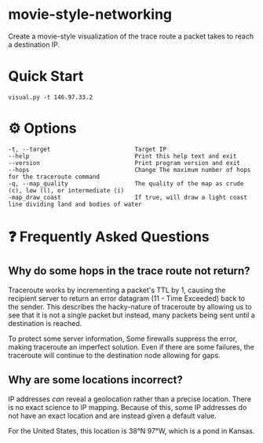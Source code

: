 # movie-style-networking
Create a movie-style visualization of the trace route a packet takes to reach a destination IP.

# Quick Start
`visual.py -t 146.97.33.2`

# ⚙ Options
    -t, --target                        Target IP
    --help                              Print this help text and exit
    --version                           Print program version and exit
    --hops                              Change The maximum number of hops for the traceroute command
    -q, --map_quality                   The quality of the map as crude (c), low (l), or intermediate (i)
    -map_draw_coast                     If true, will draw a light coast line dividing land and bodies of water

# ❓ Frequently Asked Questions 

## Why do some hops in the trace route not return?
Traceroute works by incrementing a packet's TTL by 1, causing the recipient server to return an error datagram (11 - Time Exceeded) back to the sender. This describes the hacky-nature of traceroute by allowing us to see that it is not a single packet but instead, many packets being sent until a destination is reached.

To protect some server information, Some firewalls suppress the error, making traceroute an imperfect solution. Even if there are some failures, the traceroute will continue to the destination node allowing for gaps.

## Why are some locations incorrect?
IP addresses *can* reveal a geolocation rather than a precise location. There is no exact science to IP mapping. Because of this, some IP addresses do not have an exact location and are instead given a default value.

For the United States, this location is 38°N 97°W, which is a pond in Kansas. 